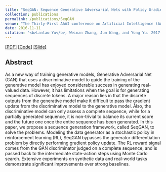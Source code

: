 ```yaml
---
title: "SeqGAN: Sequence Generative Adversarial Nets with Policy Gradient"
collection: publications
permalink: /publications/SeqGAN
venue: "The Thirty-First AAAI conference on Artificial Intelligence (AAAI-17)"
date: 2016-11-11
citation: '<b>Lantao Yu</b>, Weinan Zhang, Jun Wang, and Yong Yu. 2017. "SeqGAN: Sequence Generative Adversarial Nets with Policy Gradient." <i>The 31st AAAI conference on Artificial Intelligence</i>.'
---
```



[[PDF]](https://arxiv.org/abs/1609.05473) [[Code]](https://github.com/LantaoYu/SeqGAN) [[Slide]](http://lantaoyu.github.io/files/2017-02-07-aaai-seqgan.pdf)


## Abstract
As a new way of training generative models, Generative Adversarial Net (GAN) that uses a discriminative model to guide the training of the generative model has enjoyed considerable success in generating real-valued data. However, it has limitations when the goal is for generating sequences of discrete tokens. A major reason lies in that the discrete outputs from the generative model make it difficult to pass the gradient update from the discriminative model to the generative model. Also, the discriminative model can only assess a complete sequence, while for a partially generated sequence, it is non-trivial to balance its current score and the future one once the entire sequence has been generated. In this paper, we propose a sequence generation framework, called SeqGAN, to solve the problems. Modeling the data generator as a stochastic policy in reinforcement learning (RL), SeqGAN bypasses the generator differentiation problem by directly performing gradient policy update. The RL reward signal comes from the GAN discriminator judged on a complete sequence, and is passed back to the intermediate state-action steps using Monte Carlo search. Extensive experiments on synthetic data and real-world tasks demonstrate significant improvements over strong baselines.
